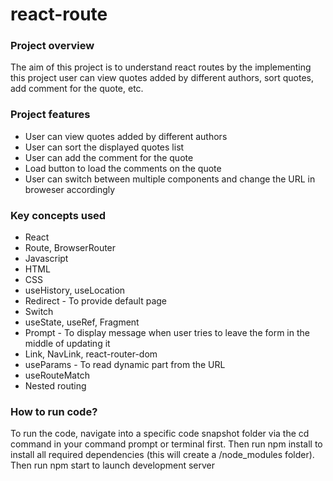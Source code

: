 # react-route

### Project overview
The aim of this project is to understand react routes by the implementing this project user can view quotes added by different authors, sort quotes, add comment for the quote, etc.

### Project features
* User can view quotes added by different authors
* User can sort the displayed quotes list
* User can add the comment for the quote
* Load button to load the comments on the quote
* User can switch between multiple components and change the URL in broweser accordingly 

### Key concepts used
* React
* Route, BrowserRouter
* Javascript
* HTML
* CSS
* useHistory, useLocation
* Redirect - To provide default page
* Switch
* useState, useRef, Fragment
* Prompt - To display message when user tries to leave the form in the middle of updating it 
* Link, NavLink, react-router-dom
* useParams - To read dynamic part from the URL
* useRouteMatch 
* Nested routing


### How to run code?
To run the code, navigate into a specific code snapshot folder via the cd command in your command prompt or terminal first.
Then run npm install to install all required dependencies (this will create a /node_modules folder). 
Then run npm start to launch development server
